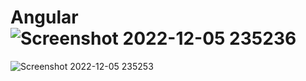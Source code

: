 # Angular![Screenshot 2022-12-05 235236](https://user-images.githubusercontent.com/24588700/205750765-7a3de0ee-8936-42c6-aaec-c4f4215b04d5.png)
![Screenshot 2022-12-05 235253](https://user-images.githubusercontent.com/24588700/205750777-3014f71a-c4e9-4f59-b1be-dceac1f5b23c.png)
